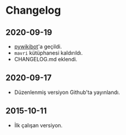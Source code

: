 # Changelog

## 2020-09-19

- [pywikibot](https://www.mediawiki.org/wiki/Manual:Pywikibot)'a geçildi.
- ```mavri```  kütüphanesi kaldırıldı.
- CHANGELOG.md eklendi.

## 2020-09-17

- Düzenlenmiş versiyon Github'ta yayınlandı.

## 2015-10-11

- İlk çalışan versiyon.
